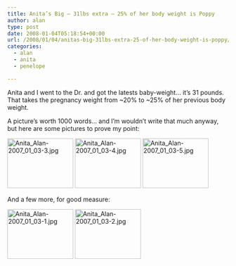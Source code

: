 ```yaml
---
title: Anita’s Big – 31lbs extra – 25% of her body weight is Poppy
author: alan
type: post
date: 2008-01-04T05:18:54+00:00
url: /2008/01/04/anitas-big-31lbs-extra-25-of-her-body-weight-is-poppy/
categories:
  - alan
  - anita
  - penelope

---
```

Anita and I went to the Dr. and got the latests baby-weight&#8230; it&#8217;s 31 pounds.&nbsp; That takes the pregnancy weight from ~20% to ~25% of her previous body weight.&nbsp;

A picture&#8217;s worth 1000 words&#8230; and I&#8217;m wouldn&#8217;t write that much anyway, but here are some pictures to prove my point:

[<img src="https://zeroasterisk.com/photos/d/63971-2/Anita_Alan-2007_01_03-3.jpg" class="giThumbnail" alt="Anita_Alan-2007_01_03-3.jpg" height="113" width="150" />][1] [<img src="https://zeroasterisk.com/photos/d/63968-2/Anita_Alan-2007_01_03-4.jpg" class="giThumbnail" alt="Anita_Alan-2007_01_03-4.jpg" height="113" width="150" />][2] [<img src="https://zeroasterisk.com/photos/d/63965-2/Anita_Alan-2007_01_03-5.jpg" class="giThumbnail" alt="Anita_Alan-2007_01_03-5.jpg" height="113" width="150" />][3]

And a few more, for good measure:

[<img src="https://zeroasterisk.com/photos/d/63977-2/Anita_Alan-2007_01_03-1.jpg" class="giThumbnail" alt="Anita_Alan-2007_01_03-1.jpg" height="113" width="150" />][4] [<img src="https://zeroasterisk.com/photos/d/63974-2/Anita_Alan-2007_01_03-2.jpg" class="giThumbnail" alt="Anita_Alan-2007_01_03-2.jpg" height="113" width="150" />][5]


 [1]: https://zeroasterisk.com/photos/v/friends/2007/Anita_Alan-2007_01_03-3.jpg.html
 [2]: https://zeroasterisk.com/photos/v/friends/2007/Anita_Alan-2007_01_03-4.jpg.html
 [3]: https://zeroasterisk.com/photos/v/friends/2007/Anita_Alan-2007_01_03-5.jpg.html
 [4]: https://zeroasterisk.com/photos/v/friends/2007/Anita_Alan-2007_01_03-1.jpg.html
 [5]: https://zeroasterisk.com/photos/v/friends/2007/Anita_Alan-2007_01_03-2.jpg.html
